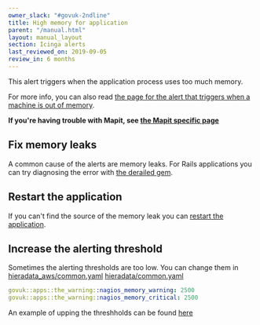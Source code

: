 ```yaml
---
owner_slack: "#govuk-2ndline"
title: High memory for application
parent: "/manual.html"
layout: manual_layout
section: Icinga alerts
last_reviewed_on: 2019-09-05
review_in: 6 months
---
```


This alert triggers when the application process uses too much memory.

For more info, you can also read [the page for the alert that triggers
when a machine is out of memory][mem].

**If you're having trouble with Mapit, see [the Mapit specific page][mapit]**

[mem]: /manual/alerts/free-memory-warning-on-backend.html
[mapit]: /manual/alerts/high-memory-for-mapit.html

## Fix memory leaks

A common cause of the alerts are memory leaks. For Rails applications you
can try diagnosing the error with [the derailed gem][derailed].

[derailed]: https://github.com/schneems/derailed_benchmarks

## Restart the application

If you can't find the source of the memory leak you can [restart the application](/manual/restart-application.html).

## Increase the alerting threshold

Sometimes the alerting thresholds are too low. You can change them in
[hieradata_aws/common.yaml][aws_common]
[hieradata/common.yaml][common]

```yml
govuk::apps::the_warning::nagios_memory_warning: 2500
govuk::apps::the_warning::nagios_memory_critical: 2500
```

An example of upping the threshholds can be found [here][static_nagios_memory]

[aws_common]: https://github.com/alphagov/govuk-puppet/blob/master/hieradata_aws/common.yaml
[common]: https://github.com/alphagov/govuk-puppet/blob/master/hieradata/common.yaml
[static_nagios_memory]: https://github.com/alphagov/govuk-puppet/pull/8755
